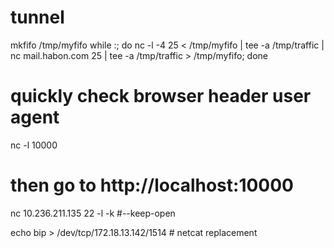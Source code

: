 # tunnel
mkfifo /tmp/myfifo
while :; do nc -l -4 25 < /tmp/myfifo | tee -a /tmp/traffic | nc mail.habon.com 25 | tee -a /tmp/traffic > /tmp/myfifo; done


# quickly check browser header user agent
nc -l 10000
# then go to http://localhost:10000

nc 10.236.211.135 22 -l -k #--keep-open


echo bip > /dev/tcp/172.18.13.142/1514 # netcat replacement
